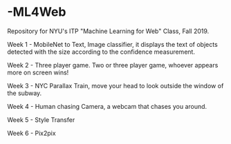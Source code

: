 # -ML4Web
Repository for NYU's ITP "Machine Learning for Web" Class, Fall 2019. 


Week 1 - MobileNet to Text, Image classifier, it displays the text of objects detected with the size according to the confidence measurement.


Week 2 - Three player game. Two or three player game, whoever appears more on screen wins!


Week 3 -  NYC Parallax Train, move your head to look outside the window of the subway.


Week 4 - Human chasing Camera, a webcam that chases you around. 


Week 5 - Style Transfer


Week 6 - Pix2pix


